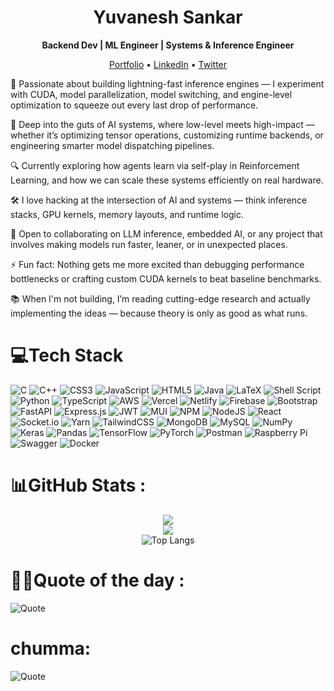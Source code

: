 <h1 align="center">Yuvanesh Sankar</h1>

<p align="center">
  <strong>Backend Dev | ML Engineer | Systems & Inference Engineer</strong>
</p>

<p align="center">
  <a href="https://yuvaneshsankar.vercel.app/">Portfolio</a> •
  <a href="https://www.linkedin.com/in/yuvanesh-sankar/">LinkedIn</a> •
  <a href="https://x.com/noxair56945">Twitter</a>
</p>




🚀 Passionate about building lightning-fast inference engines — I experiment with CUDA, model parallelization, model switching, and engine-level optimization to squeeze out every last drop of performance.

🧠 Deep into the guts of AI systems, where low-level meets high-impact — whether it’s optimizing tensor operations, customizing runtime backends, or engineering smarter model dispatching pipelines.

🔍 Currently exploring how agents learn via self-play in Reinforcement Learning, and how we can scale these systems efficiently on real hardware.

🛠️ I love hacking at the intersection of AI and systems — think inference stacks, GPU kernels, memory layouts, and runtime logic.

👯 Open to collaborating on LLM inference, embedded AI, or any project that involves making models run faster, leaner, or in unexpected places.

⚡ Fun fact: Nothing gets me more excited than debugging performance bottlenecks or crafting custom CUDA kernels to beat baseline benchmarks.

📚 When I'm not building, I’m reading cutting-edge research and actually implementing the ideas — because theory is only as good as what runs.


# 💻Tech Stack
![C](https://img.shields.io/badge/c-%2300599C.svg?style=flat&logo=c&logoColor=white) ![C++](https://img.shields.io/badge/c++-%2300599C.svg?style=flat&logo=c%2B%2B&logoColor=white) ![CSS3](https://img.shields.io/badge/css3-%231572B6.svg?style=flat&logo=css3&logoColor=white) ![JavaScript](https://img.shields.io/badge/javascript-%23323330.svg?style=flat&logo=javascript&logoColor=%23F7DF1E) ![HTML5](https://img.shields.io/badge/html5-%23E34F26.svg?style=flat&logo=html5&logoColor=white) ![Java](https://img.shields.io/badge/java-%23ED8B00.svg?style=flat&logo=java&logoColor=white) ![LaTeX](https://img.shields.io/badge/latex-%23008080.svg?style=flat&logo=latex&logoColor=white) ![Shell Script](https://img.shields.io/badge/shell_script-%23121011.svg?style=flat&logo=gnu-bash&logoColor=white) ![Python](https://img.shields.io/badge/python-3670A0?style=flat&logo=python&logoColor=ffdd54) ![TypeScript](https://img.shields.io/badge/typescript-%23007ACC.svg?style=flat&logo=typescript&logoColor=white) ![AWS](https://img.shields.io/badge/AWS-%23FF9900.svg?style=flat&logo=amazon-aws&logoColor=white) ![Vercel](https://img.shields.io/badge/vercel-%23000000.svg?style=flat&logo=vercel&logoColor=white) ![Netlify](https://img.shields.io/badge/netlify-%23000000.svg?style=flat&logo=netlify&logoColor=#00C7B7) ![Firebase](https://img.shields.io/badge/firebase-%23039BE5.svg?style=flat&logo=firebase) ![Bootstrap](https://img.shields.io/badge/bootstrap-%23563D7C.svg?style=flat&logo=bootstrap&logoColor=white) ![FastAPI](https://img.shields.io/badge/FastAPI-005571?style=flat&logo=fastapi) ![Express.js](https://img.shields.io/badge/express.js-%23404d59.svg?style=flat&logo=express&logoColor=%2361DAFB) ![JWT](https://img.shields.io/badge/JWT-black?style=flat&logo=JSON%20web%20tokens) ![MUI](https://img.shields.io/badge/MUI-%230081CB.svg?style=flat&logo=material-ui&logoColor=white) ![NPM](https://img.shields.io/badge/NPM-%23000000.svg?style=flat&logo=npm&logoColor=white) ![NodeJS](https://img.shields.io/badge/node.js-6DA55F?style=flat&logo=node.js&logoColor=white) ![React](https://img.shields.io/badge/react-%2320232a.svg?style=flat&logo=react&logoColor=%2361DAFB) ![Socket.io](https://img.shields.io/badge/Socket.io-black?style=flat&logo=socket.io&badgeColor=010101) ![Yarn](https://img.shields.io/badge/yarn-%232C8EBB.svg?style=flat&logo=yarn&logoColor=white) ![TailwindCSS](https://img.shields.io/badge/tailwindcss-%2338B2AC.svg?style=flat&logo=tailwind-css&logoColor=white) ![MongoDB](https://img.shields.io/badge/MongoDB-%234ea94b.svg?style=flat&logo=mongodb&logoColor=white) ![MySQL](https://img.shields.io/badge/mysql-%2300f.svg?style=flat&logo=mysql&logoColor=white) ![NumPy](https://img.shields.io/badge/numpy-%23013243.svg?style=flat&logo=numpy&logoColor=white) ![Keras](https://img.shields.io/badge/Keras-%23D00000.svg?style=flat&logo=Keras&logoColor=white) ![Pandas](https://img.shields.io/badge/pandas-%23150458.svg?style=flat&logo=pandas&logoColor=white) ![TensorFlow](https://img.shields.io/badge/TensorFlow-%23FF6F00.svg?style=flat&logo=TensorFlow&logoColor=white) ![PyTorch](https://img.shields.io/badge/PyTorch-%23EE4C2C.svg?style=flat&logo=PyTorch&logoColor=white) ![Postman](https://img.shields.io/badge/Postman-FF6C37?style=flat&logo=postman&logoColor=white) ![Raspberry Pi](https://img.shields.io/badge/-RaspberryPi-C51A4A?style=flat&logo=Raspberry-Pi) ![Swagger](https://img.shields.io/badge/-Swagger-%23Clojure?style=flat&logo=swagger&logoColor=white) ![Docker](https://img.shields.io/badge/docker-%230db7ed.svg?style=flat&logo=docker&logoColor=white)

# 📊GitHub Stats :
<div align="center">

  ![](https://github-readme-stats.vercel.app/api?username=YuvaneshSankar&theme=dark&hide_border=false&include_all_commits=true&count_private=true)
  <br>
  ![](https://github-readme-streak-stats.herokuapp.com/?user=YuvaneshSankar&theme=dark&hide_border=false)
  <br>
  ![Top Langs](https://github-readme-stats.vercel.app/api/top-langs/?username=YuvaneshSankar&theme=dark&hide_border=false&include_all_commits=true&count_private=true&layout=compact&hide=jupyter%20notebook)

</div>


# 🧠✨Quote of the day :
![Quote](https://quotes-github-readme.vercel.app/api?type=horizontal&theme=dracula)

# chumma:
![Quote](https://zenquotes.io/api/image)


